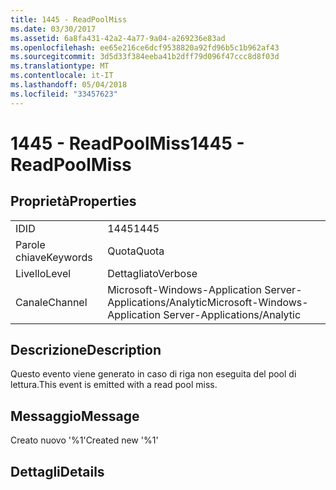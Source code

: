 ```yaml
---
title: 1445 - ReadPoolMiss
ms.date: 03/30/2017
ms.assetid: 6a8fa431-42a2-4a77-9a04-a269236e83ad
ms.openlocfilehash: ee65e216ce6dcf9538820a92fd96b5c1b962af43
ms.sourcegitcommit: 3d5d33f384eeba41b2dff79d096f47ccc8d8f03d
ms.translationtype: MT
ms.contentlocale: it-IT
ms.lasthandoff: 05/04/2018
ms.locfileid: "33457623"
---
```

# <a name="1445---readpoolmiss"></a><span data-ttu-id="b3f80-102">1445 - ReadPoolMiss</span><span class="sxs-lookup"><span data-stu-id="b3f80-102">1445 - ReadPoolMiss</span></span>
## <a name="properties"></a><span data-ttu-id="b3f80-103">Proprietà</span><span class="sxs-lookup"><span data-stu-id="b3f80-103">Properties</span></span>  
  
|||  
|-|-|  
|<span data-ttu-id="b3f80-104">ID</span><span class="sxs-lookup"><span data-stu-id="b3f80-104">ID</span></span>|<span data-ttu-id="b3f80-105">1445</span><span class="sxs-lookup"><span data-stu-id="b3f80-105">1445</span></span>|  
|<span data-ttu-id="b3f80-106">Parole chiave</span><span class="sxs-lookup"><span data-stu-id="b3f80-106">Keywords</span></span>|<span data-ttu-id="b3f80-107">Quota</span><span class="sxs-lookup"><span data-stu-id="b3f80-107">Quota</span></span>|  
|<span data-ttu-id="b3f80-108">Livello</span><span class="sxs-lookup"><span data-stu-id="b3f80-108">Level</span></span>|<span data-ttu-id="b3f80-109">Dettagliato</span><span class="sxs-lookup"><span data-stu-id="b3f80-109">Verbose</span></span>|  
|<span data-ttu-id="b3f80-110">Canale</span><span class="sxs-lookup"><span data-stu-id="b3f80-110">Channel</span></span>|<span data-ttu-id="b3f80-111">Microsoft-Windows-Application Server-Applications/Analytic</span><span class="sxs-lookup"><span data-stu-id="b3f80-111">Microsoft-Windows-Application Server-Applications/Analytic</span></span>|  
  
## <a name="description"></a><span data-ttu-id="b3f80-112">Descrizione</span><span class="sxs-lookup"><span data-stu-id="b3f80-112">Description</span></span>  
 <span data-ttu-id="b3f80-113">Questo evento viene generato in caso di riga non eseguita del pool di lettura.</span><span class="sxs-lookup"><span data-stu-id="b3f80-113">This event is emitted with a read pool miss.</span></span>  
  
## <a name="message"></a><span data-ttu-id="b3f80-114">Messaggio</span><span class="sxs-lookup"><span data-stu-id="b3f80-114">Message</span></span>  
 <span data-ttu-id="b3f80-115">Creato nuovo '%1'</span><span class="sxs-lookup"><span data-stu-id="b3f80-115">Created new '%1'</span></span>  
  
## <a name="details"></a><span data-ttu-id="b3f80-116">Dettagli</span><span class="sxs-lookup"><span data-stu-id="b3f80-116">Details</span></span>
